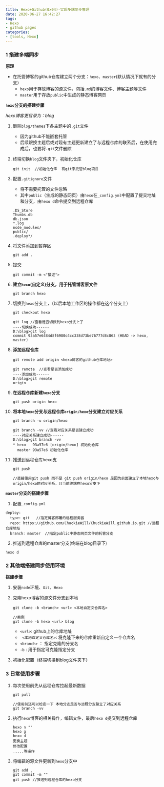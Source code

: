 ```yaml
---
title: Hexo+Github(0x04)-实现多端同步管理
date: 2020-06-27 16:42:27
tags:
- Hexo
- github pages
categories:
- [tools, Hexo]
---
```


###  1 搭建多端同步

**原理**

* 在托管博客的github仓库建立两个分支：`hexo`、`master`(默认情况下就有的分支）
  * `hexo`用于存放博客的源文件，包括`.md`的博客文件、博客主题等文件
  * `master`用于存放`public`中生成的静态博客网页

**`hexo`分支的搭建步骤**

*hexo博客更目录为：blog*

1. 删除`blog/themes`下各主题中的`.git`文件

   * 因为github不能嵌套托管
   * 后续跟换主题后或对现有主题更新建立了与远程仓库的联系后，在使用完成后，也要将`.git`文件删除

2. 终端切换`blog`文件夹下，初始化仓库

   ```
   git init  //初始化仓库  有git来托管blog项目
   ```

3. 配置`.gitignore`文件

   * 将不需要托管的文件忽略
   * 其中`public`（生成的静态网页）由`hexo`在`_config.yml`中配置了提交地址和分支，由`hexo d`命令提交到远程仓库

   ```
   .DS_Store
   Thumbs.db
   db.json
   *.log
   node_modules/
   public/
   .deploy*/
   ```

4. 将文件添加到暂存区

   ```
   git add .
   ```

5. 提交

   ```
   git commit -m <"描述">
   ```

6. **建立`hexo`(自定义)分支，用于托管博客原文件**

   ```
   git branch hexo 
   ```

7. 切换到`hexo`分支上，（以后本地工作区的操作都在这个分支上）

   ```
   git checkout hexo
   
   git log //查看是否切换到hexo分支上了
   ----切换成功------
   D:\blog>git log
   commit 93a57e6484d8f6980c4cc338d73be76777d8c863 (HEAD -> hexo, master)
   ```

8. **添加远程仓库**

   ```
   git remote add origin <hexo博客的github仓库地址>
   
   git remote  //查看是否添加成功
   ----添加成功------
   D:\blog>git remote
   origin
   ```

9. **在远程仓库新建`hexo`分支**

   ```
   git push origin hexo
   ```

10. **将本地`hexo`分支与远程仓库`origin/hexo`分支建立对应关系**

    ```
    git branch -u origin/hexo
    
    git branch -vv //查看对应关系是否建立成功
    ----对应关系建立成功------
    D:\blog>git branch -vv
    * hexo   93a57e6 [origin/hexo] 初始化仓库
      master 93a57e6 初始化仓库
    ```

11. 推送到远程仓库hexo支

    ```
    git push
    
    //直接使用git push 而不是 git push origin/hexo 是因为前面建立了本地hexo与origin/hexo的对应关系，且当前终端在hexo分支下
    ```

**`master`分支的搭建步骤**

1. 配置`_config.yml`

```
deploy:
  type: git   //指定博客部署的远程服务器
  repo: https://github.com/ChuckieWill/ChuckieWill.github.io.git //远程仓库地址
  branch: master  //指定public中静态网页文件的托管分支
```

2. 推送到远程仓库的master分支(终端在blog目录下)

```
hexo d
```



###  2 其他端搭建同步使用环境

**搭建步骤**

1. 安装`node`环境、`Git`、`Hexo`   

2. 克隆hexo博客的源文件分支到本地

   ```
   git clone -b <branch> <url> <本地自定义仓库名>
   
   //案例
   git clone -b hexo <url> blog
   ```

   * `<url>`:  github上的仓库地址
   * ` <本地自定义仓库名>`:  将克隆下来的仓库重新自定义一个仓库名
   * `<branch>` ： 指定克隆的分支名
   * `-b` : 用于指定可克隆指定分支

3. 初始化配置（终端切换到blog文件夹下）

###  3 日常使用步骤

1. 每次使用前先从远程仓库拉起最新数据

   ```
   git pull 
   
   //使用前还可以检查一下 本地分支是否与远程分支建立了对应关系
   git branch -vv
   ```

2. 执行`hexo`博客的相关操作，编辑文件，最后`hexo d`提交到远程仓库

   ```
   hexo n ""
   hexo g 
   hexo d
   更换主题
   修改配置
   .....等操作
   ```

3. 将编辑的源文件更新到`hexo`分支中

   ```
   git add .  
   git commit -m ""
   git push //推送到远程仓库的hexo分支
   ```

   

